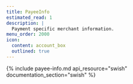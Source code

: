 ```yaml
---
title: PayeeInfo
estimated_read: 1
description: |
  Payment specific merchant information.
menu_order: 2000
icon:
  content: account_box
  outlined: true
---
```


{% include payee-info.md api_resource="swish"
documentation_section="swish" %}

